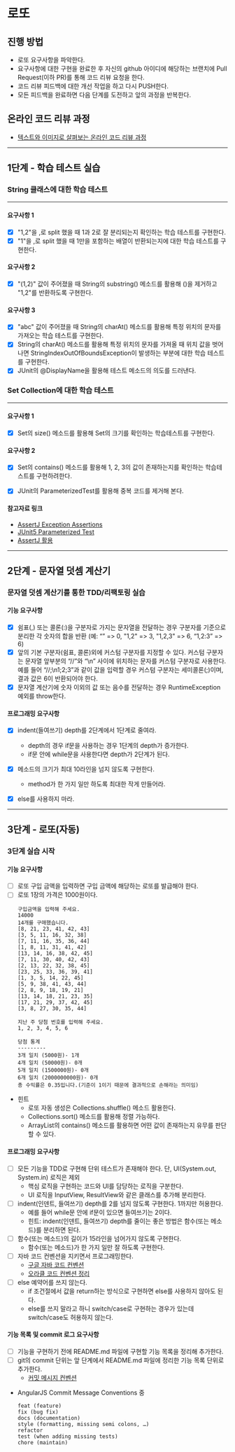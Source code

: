# 로또
## 진행 방법
* 로또 요구사항을 파악한다.
* 요구사항에 대한 구현을 완료한 후 자신의 github 아이디에 해당하는 브랜치에 Pull Request(이하 PR)를 통해 코드 리뷰 요청을 한다.
* 코드 리뷰 피드백에 대한 개선 작업을 하고 다시 PUSH한다.
* 모든 피드백을 완료하면 다음 단계를 도전하고 앞의 과정을 반복한다.

## 온라인 코드 리뷰 과정
* [텍스트와 이미지로 살펴보는 온라인 코드 리뷰 과정](https://github.com/next-step/nextstep-docs/tree/master/codereview)



---

## 1단계 - 학습 테스트 실습

### String 클래스에 대한 학습 테스트

--- 
#### 요구사항 1
 - [x] "1,2"을 ,로 split 했을 때 1과 2로 잘 분리되는지 확인하는 학습 테스트를 구현한다.
 - [x] "1"을 ,로 split 했을 때 1만을 포함하는 배열이 반환되는지에 대한 학습 테스트를 구현한다.
#### 요구사항 2
 - [x] "(1,2)" 값이 주어졌을 때 String의 substring() 메소드를 활용해 ()을 제거하고 "1,2"를 반환하도록 구현한다.
#### 요구사항 3
 - [x] "abc" 값이 주어졌을 때 String의 charAt() 메소드를 활용해 특정 위치의 문자를 가져오는 학습 테스트를 구현한다.
 - [x] String의 charAt() 메소드를 활용해 특정 위치의 문자를 가져올 때 위치 값을 벗어나면 StringIndexOutOfBoundsException이 발생하는 부분에 대한 학습 테스트를 구현한다.
 - [x] JUnit의 @DisplayName을 활용해 테스트 메소드의 의도를 드러낸다.

### Set Collection에 대한 학습 테스트

--- 
#### 요구사항 1
 - [x] Set의 size() 메소드를 활용해 Set의 크기를 확인하는 학습테스트를 구현한다.
#### 요구사항 2
 - [x] Set의 contains() 메소드를 활용해 1, 2, 3의 값이 존재하는지를 확인하는 학습테스트를 구현하려한다.
 - [x] JUnit의 ParameterizedTest를 활용해 중복 코드를 제거해 본다.


#### 참고자료 링크
- [AssertJ Exception Assertions](https://joel-costigliola.github.io/assertj/assertj-core-features-highlight.html#exception-assertion)
- [JUnit5 Parameterized Test](https://www.baeldung.com/parameterized-tests-junit-5)
- [AssertJ 활용](https://www.baeldung.com/introduction-to-assertj)


---

## 2단계 - 문자열 덧셈 계산기
### 문자열 덧셈 계산기를 통한 TDD/리팩토링 실습
#### 기능 요구사항 
- [x] 쉼표(,) 또는 콜론(:)을 구분자로 가지는 문자열을 전달하는 경우 구분자를 기준으로 분리한 각 숫자의 합을 반환 (예: “” => 0, "1,2" => 3, "1,2,3" => 6, “1,2:3” => 6)
- [x] 앞의 기본 구분자(쉼표, 콜론)외에 커스텀 구분자를 지정할 수 있다. 커스텀 구분자는 문자열 앞부분의 “//”와 “\n” 사이에 위치하는 문자를 커스텀 구분자로 사용한다. 예를 들어 “//;\n1;2;3”과 같이 값을 입력할 경우 커스텀 구분자는 세미콜론(;)이며, 결과 값은 6이 반환되어야 한다.
- [x] 문자열 계산기에 숫자 이외의 값 또는 음수를 전달하는 경우 RuntimeException 예외를 throw한다.

#### 프로그래밍 요구사항
- [x] indent(들여쓰기) depth를 2단계에서 1단계로 줄여라.
   - depth의 경우 if문을 사용하는 경우 1단계의 depth가 증가한다.
   - if문 안에 while문을 사용한다면 depth가 2단계가 된다.
- [x] 메소드의 크기가 최대 10라인을 넘지 않도록 구현한다.
   - method가 한 가지 일만 하도록 최대한 작게 만들어라.
- [x] else를 사용하지 마라.


--- 
## 3단계 - 로또(자동)
### 3단계 실습 시작
#### 기능 요구사항
- [ ] 로또 구입 금액을 입력하면 구입 금액에 해당하는 로또를 발급해야 한다.
- [ ] 로또 1장의 가격은 1000원이다.
  ```text
  구입금액을 입력해 주세요.
  14000
  14개를 구매했습니다.
  [8, 21, 23, 41, 42, 43]
  [3, 5, 11, 16, 32, 38]
  [7, 11, 16, 35, 36, 44]
  [1, 8, 11, 31, 41, 42]
  [13, 14, 16, 38, 42, 45]
  [7, 11, 30, 40, 42, 43]
  [2, 13, 22, 32, 38, 45]
  [23, 25, 33, 36, 39, 41]
  [1, 3, 5, 14, 22, 45]
  [5, 9, 38, 41, 43, 44]
  [2, 8, 9, 18, 19, 21]
  [13, 14, 18, 21, 23, 35]
  [17, 21, 29, 37, 42, 45]
  [3, 8, 27, 30, 35, 44]
  
  지난 주 당첨 번호를 입력해 주세요.
  1, 2, 3, 4, 5, 6
  
  당첨 통계
  ---------
  3개 일치 (5000원)- 1개
  4개 일치 (50000원)- 0개
  5개 일치 (1500000원)- 0개
  6개 일치 (2000000000원)- 0개
  총 수익률은 0.35입니다.(기준이 1이기 때문에 결과적으로 손해라는 의미임)
  ```
- 힌트
  - 로또 자동 생성은 Collections.shuffle() 메소드 활용한다.
  - Collections.sort() 메소드를 활용해 정렬 가능하다.
  - ArrayList의 contains() 메소드를 활용하면 어떤 값이 존재하는지 유무를 판단할 수 있다.

#### 프로그래밍 요구사항
- [ ] 모든 기능을 TDD로 구현해 단위 테스트가 존재해야 한다. 단, UI(System.out, System.in) 로직은 제외
  - 핵심 로직을 구현하는 코드와 UI를 담당하는 로직을 구분한다.
  - UI 로직을 InputView, ResultView와 같은 클래스를 추가해 분리한다.
- [ ] indent(인덴트, 들여쓰기) depth를 2를 넘지 않도록 구현한다. 1까지만 허용한다.
  - 예를 들어 while문 안에 if문이 있으면 들여쓰기는 2이다.
  - 힌트: indent(인덴트, 들여쓰기) depth를 줄이는 좋은 방법은 함수(또는 메소드)를 분리하면 된다.
- [ ] 함수(또는 메소드)의 길이가 15라인을 넘어가지 않도록 구현한다.
  - 함수(또는 메소드)가 한 가지 일만 잘 하도록 구현한다.
- [ ] 자바 코드 컨벤션을 지키면서 프로그래밍한다.
  - [구글 자바 코드 컨벤션](https://google.github.io/styleguide/javaguide.html)
  - [오라클 코드 컨벤션 정리](https://myeonguni.tistory.com/1596)
- [ ] else 예약어를 쓰지 않는다.
  - if 조건절에서 값을 return하는 방식으로 구현하면 else를 사용하지 않아도 된다.
  - else를 쓰지 말라고 하니 switch/case로 구현하는 경우가 있는데 switch/case도 허용하지 않는다.

#### 기능 목록 및 commit 로그 요구사항
- [ ] 기능을 구현하기 전에 README.md 파일에 구현할 기능 목록을 정리해 추가한다.
- [ ] git의 commit 단위는 앞 단계에서 README.md 파일에 정리한 기능 목록 단위로 추가한다.
  - [커밋 메시지 컨벤션](https://gist.github.com/stephenparish/9941e89d80e2bc58a153)
- AngularJS Commit Message Conventions 중
  ```text
  feat (feature)
  fix (bug fix)
  docs (documentation)
  style (formatting, missing semi colons, …)
  refactor
  test (when adding missing tests)
  chore (maintain)
  ```